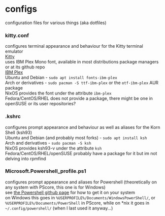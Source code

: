 # configs
configuration files for various things (aka dotfiles)

### kitty.conf
configures terminal appearance and behaviour for the Kitty terminal emulator  
[Kitty](https://sw.kovidgoyal.net/kitty/)  
uses IBM Plex Mono font, available in most distributions package managers or at its github repo  
[IBM Plex](https://github.com/IBM/plex/)  
Ubuntu and Debian - `sudo apt install fonts-ibm-plex`  
Arch or derivatives - `sudo pacman -S ttf-ibm-plex` or the `otf-ibm-plex` AUR package  
NixOS provides the font under the attribute `ibm-plex`  
Fedora/CentOS/RHEL does not provide a package, there might be one in openSUSE or its user repositories?

### .kshrc
configures prompt appearance and behaviour as well as aliases for the Korn Shell (ksh93)  
Ubuntu and Debian (and probably most forks) - `sudo apt install ksh`  
Arch and derivatives - `sudo pacman -S ksh`  
NixOS provides ksh93-v under the attribute `ksh`  
Fedora/CentOS/RHEL/openSUSE probably have a package for it but im not delving into rpmfind  

### Microsoft.Powershell_profile.ps1
configures prompt appearance and aliases for Powershell (theoretically on any system with PScore, this one is for Windows)  
see [the Powershell github page](https://github.com/powershell/powershell) for how to get it on your system  
on Windows this goes in `%USERPROFILE%/Documents/WindowsPowerShell/`, or `%USERPROFILE%/Documents/PowerShell` in PScore, while on \*nix it goes in `~/.config/powershell/` (when I last used it anyway...)
